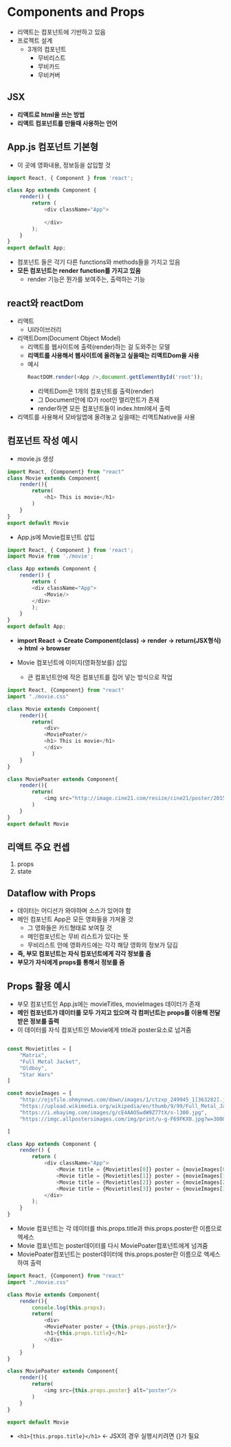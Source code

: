 
# Components and Props
- 리액트는 컴포넌트에 기반하고 있음
- 프로젝트 설계
    - 3개의 컴포넌트
        - 무비리스트
        - 무비카드
        - 무비커버
## JSX
- **리액트로 html을 쓰는 방법**
- **리액트 컴포넌트를 만들때 사용하는 언어**

## App.js 컴포넌트 기본형
- 이 곳에 영화내용, 정보등을 삽입할 것
```js
import React, { Component } from 'react';

class App extends Component {
    render() {
        return (
            <div className="App">
            
            </div>
        );
    }
}
export default App;
```

- 컴포넌트 들은 각기 다른 functions와 methods들을 가지고 있음
- **모든 컴포넌트는 render function를 가지고 있음**
    - render 기능은 뭔가를 보여주는, 출력하는 기능

## react와 reactDom
- 리액트 
    - UI라이브러리
- 리액트Dom(Document Object Model) 
    - 리액트를 웹사이트에 출력(render)하는 걸 도와주는 모델
    - **리액트를 사용해서 웹사이트에 올려놓고 싶을때는 리액트Dom을 사용**
    - 예시
        ```js
        ReactDOM.render(<App />,document.getElementById('root'));
        ```
        - 리액트Dom은 1개의 컴포넌트를 출력(render) 
        - 그 Document안에 ID가 root인 엘리먼트가 존재
        - render하면 모든 컴포넌트들이 index.html에서 출력
- 리액트를 사용해서 모바일앱에 올려놓고 싶을때는 리액트Native을 사용

## 컴포넌트 작성 예시
- movie.js 생성
```js
import React, {Component} from "react"
class Movie extends Component{
    render(){
        return(
            <h1> This is movie</h1>
        )
    }
}
export default Movie
```
- App.js에 Movie컴포넌트 삽입
```js
import React, { Component } from 'react';
import Movie from './movie';

class App extends Component {
    render() {
        return (
        <div className="App">
            <Movie/>
        </div>
        );
    }
}
export default App;
```
- **import React -> Create Component(class) -> render -> return(JSX형식) -> html -> browser**

- Movie 컴포넌트에 이미지(영화정보를) 삽입
  - 큰 컴포넌트안에 작은 컴포넌트를 집어 넣는 방식으로 작업
```js
import React, {Component} from "react"
import "./movie.css"

class Movie extends Component{
    render(){
        return(
            <div>
            <MoviePoater/>
            <h1> This is movie</h1>
            </div>
        )
    }
}

class MoviePoater extends Component{
    render(){
        return(
            <img src="http://image.cine21.com/resize/cine21/poster/2015/1124/18_18_34__56542b6a6febf[X230,330].jpg"/>
        )
    }
}
export default Movie
```

## 리액트 주요 컨셉
1. props
2. state

## Dataflow with Props
- 데이터는 어디선가 와야하며 소스가 있어야 함
- 메인 컴포넌트 App은 모든 영화들을 가져올 것
    - 그 영화들은 카드형태로 보여질 것
    - 메인컴포넌트는 무비 리스트가 있다는 뜻
    - 무비리스트 안에 영화카드에는 각각 해당 영화의 정보가 담김
- **즉, 부모 컴포넌트는 자식 컴포넌트에게 각각 정보를 줌**
- **부모가 자식에게 props를 통해서 정보를 줌**

## Props 활용 예시
- 부모 컴포넌트인 App.js에는 movieTitles, movieImages 데이터가 존재
- **메인 컴포넌트가 데이터를 모두 가지고 있으며 각 컴퍼넌트는 props를 이용해 전달받은 정보를 출력**
- 이 데이터를 자식 컴포넌트인 Movie에게 title과 poster요소로 넘겨줌
```js

const Movietitles = [
    "Matrix",
    "Full Metal Jacket",
    "Oldboy",
    "Star Wars"
]

const movieImages = [
    "http://ojsfile.ohmynews.com/down/images/1/ctzxp_249945_1[363282].jpg",
    "https://upload.wikimedia.org/wikipedia/en/thumb/9/99/Full_Metal_Jacket_poster.jpg/220px-Full_Metal_Jacket_poster.jpg",
    "https://i.ebayimg.com/images/g/cE4AAOSwdW9Z77tX/s-l300.jpg",
    "https://imgc.allpostersimages.com/img/print/u-g-F69FKX0.jpg?w=300&h=450"

]

class App extends Component {
    render() {
        return (
            <div className="App">
                <Movie title = {Movietitles[0]} poster = {movieImages[0]}/>
                <Movie title = {Movietitles[1]} poster = {movieImages[1]}/>
                <Movie title = {Movietitles[2]} poster = {movieImages[2]}/>
                <Movie title = {Movietitles[3]} poster = {movieImages[3]}/>
            </div>
        );
    }
}
```
- Movie 컴포넌트는 각 데이터를 this.props.title과 this.props.poster란 이름으로 엑세스
- Movie 컴포넌트는 poster데이터를 다시 MoviePoater컴포넌트에게 넘겨줌
- MoviePoater컴포넌트는 poster데이터에 this.props.poster란 이름으로 엑세스하여 출력
```js
import React, {Component} from "react"
import "./movie.css"

class Movie extends Component{
    render(){
        console.log(this.props);
        return(
            <div>
            <MoviePoater poster = {this.props.poster}/>
            <h1>{this.props.title}</h1>
            </div>
        )
    }
}

class MoviePoater extends Component{
    render(){
        return(
            <img src={this.props.poster} alt="poster"/>
        )
    }
}

export default Movie
```
- ```<h1>{this.props.title}</h1>``` <- JSX의 경우 실행시키려면 {}가 필요